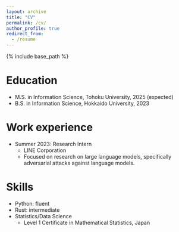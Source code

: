 ```yaml
---
layout: archive
title: "CV"
permalink: /cv/
author_profile: true
redirect_from:
  - /resume
---
```


{% include base_path %}

Education
======
* M.S. in Information Science, Tohoku University, 2025 (expected)
* B.S. in Information Science, Hokkaido University, 2023

Work experience
======
* Summer 2023: Research Intern
  * LINE Corporation
  * Focused on research on large language models, specifically adversarial attacks against language models.

  
Skills
======
* Python: fluent
* Rust: intermediate
* Statistics/Data Science
  * Level 1 Certificate in Mathematical Statistics, Japan

<!-- Publications
======
  <ul>{% for post in site.publications reversed %}
    {% include archive-single-cv.html %}
  {% endfor %}</ul> -->
  
<!-- Talks
======
  <ul>{% for post in site.talks reversed %}
    {% include archive-single-talk-cv.html  %}
  {% endfor %}</ul>
  
Teaching
======
  <ul>{% for post in site.teaching reversed %}
    {% include archive-single-cv.html %}
  {% endfor %}</ul>
   -->
<!-- Service and leadership
======
* Currently signed in to 43 different slack teams -->
